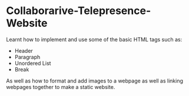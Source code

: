 # Collaborarive-Telepresence-Website

Learnt how to implement and use some of the basic HTML tags such as:
  - Header
  - Paragraph
  - Unordered List
  - Break

As well as how to format and add images to a webpage as well as linking webpages together to make a static website. 
